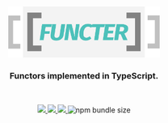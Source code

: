 <p align="center">
  <img src="https://raw.githubusercontent.com/futantan/functer/master/img/logo.png" width="300" alt="Functer" />
</p>

<h3 align="center">
  Functors implemented in TypeScript.
</h3>

<br>

<p align="center">
  <a href="https://codeclimate.com/github/futantan/functer/maintainability">
    <img src="https://api.codeclimate.com/v1/badges/99c42cb6a6b963b31e87/maintainability" />
  </a>

  <a href="https://circleci.com/gh/futantan/functer">
    <img src="https://circleci.com/gh/futantan/functer.svg?style=svg" />
  </a>

  <a href="https://codecov.io/gh/futantan/functer">
    <img src="https://codecov.io/gh/futantan/functer/branch/master/graph/badge.svg" />
  </a>
  
  <img alt="npm bundle size" src="https://img.shields.io/bundlephobia/minzip/functer">
</p>

